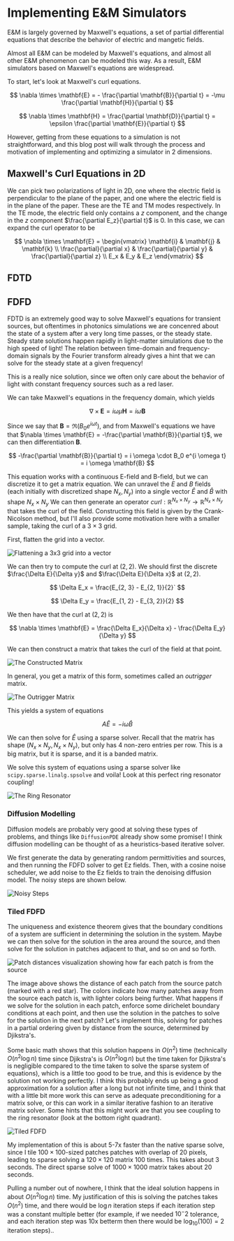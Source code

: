 # Implementing E&M Simulators

E&M is largely governed by Maxwell's equations, a set of partial differential equations that describe the behavior of electric and mangetic fields.

Almost all E&M can be modeled by Maxwell's equations, and almost all other E&M phenomenon can be modeled this way. As a result, E&M simulators based on Maxwell's equations are widespread.

To start, let's look at Maxwell's curl equations.

$$
\nabla \times \mathbf{E} = - \frac{\partial \mathbf{B}}{\partial t} = -\mu \frac{\partial \mathbf{H}}{\partial t}
$$

$$
\nabla \times \mathbf{H} = \frac{\partial \mathbf{D}}{\partial t} = \epsilon \frac{\partial \mathbf{E}}{\partial t}
$$

However, getting from these equations to a simulation is not straightforward, and this blog post will walk through the process and motivation of implementing and optimizing a simulator in 2 dimensions. 

## Maxwell's Curl Equations in 2D

We can pick two polarizations of light in 2D, one where the electric field is perpendicular to the plane of the paper, and one where the electric field is in the plane of the paper. These are the TE and TM modes respectively. In the TE mode, the electric field only contains a $z$ component, and the change in the $z$ component $\frac{\partial E_z}{\partial t}$ is 0. In this case, we can expand the curl operator to be

$$
\nabla \times \mathbf{E} = \begin{vmatrix}
\mathbf{i} & \mathbf{j} & \mathbf{k} \\
\frac{\partial}{\partial x} & \frac{\partial}{\partial y} & \frac{\partial}{\partial z} \\
E_x & E_y & E_z
\end{vmatrix}
$$

## FDTD

## FDFD

FDTD is an extremely good way to solve Maxwell's equations for transient sources, but oftentimes in photonics simulations we are concenred about the state of a system after a very long time passes, or the steady state. Steady state solutions happen rapidly in light-matter simulations due to the high speed of light! The relation between time-domain and frequency-domain signals by the Fourier transform already gives a hint that we can solve for the steady state at a given frequency!

This is a really nice solution, since we often only care about the behavior of light with constant frequency sources such as a red laser. 

We can take Maxwell's equations in the frequency domain, which yields 

$$
\nabla \times \mathbf{E} = i \omega \mu \mathbf{H} = i \omega \mathbf{B}
$$

Since we say that $\mathbf{B} = \Re(B_0 e^{i \omega t})$, and from Maxwell's equations we have that $\nabla \times \mathbf{E} = -\frac{\partial \mathbf{B}}{\partial t}$, we can then differentiation $\mathbf{B}$.

$$
-\frac{\partial \mathbf{B}}{\partial t} = i \omega \cdot B_0 e^{i \omega t} = i \omega \mathbf{B}
$$

This equation works with a continuous E-field and B-field, but we can discretize it to get a matrix equation. We can unravel the $E$ and $B$ fields (each initially with discretized shape $N_x, N_y$) into a single vector $\hat{E}$ and $\hat{B}$ with shape $N_x \times N_y$ We can then generate an operator $curl: \mathbb{R}^{N_x \times N_y} \to \mathbb{R}^{N_x \times N_y}$ that takes the curl of the field. Constructing this field is given by the Crank-Nicolson method, but I'll also provide some motivation here with a smaller sample, taking the curl of a $3 \times 3$ grid. 

First, flatten the grid into a vector.


![Flattening a 3x3 grid into a vector](assets/flatten.png)

We can then try to compute the curl at $(2, 2)$. We should first the discrete $\frac{\Delta E}{\Delta y}$ and $\frac{\Delta E}{\Delta x}$ at $(2, 2)$.

$$
\Delta E_x = \frac{E_{2, 3} - E_{2, 1}}{2}`
$$

$$
\Delta E_y = \frac{E_{1, 2} - E_{3, 2}}{2}
$$

We then have that the curl at $(2, 2)$ is

$$
\nabla \times \mathbf{E} = \frac{\Delta E_x}{\Delta x} - \frac{\Delta E_y}{\Delta y}
$$

We can then construct a matrix that takes the curl of the field at that point.

![The Constructed Matrix](assets/constructed_matrix.png)

In general, you get a matrix of this form, sometimes called an *outrigger* matrix. 

![The Outrigger Matrix](assets/outrigger.png)

This yields a system of equations

$$
A \hat{E} = -i \omega \hat{B}
$$

We can then solve for $\hat{E}$ using a sparse solver. Recall that the matrix has shape $(N_x \times N_y, N_x \times N_y)$, but only has $4$ non-zero entries per row. This is a big matrix, but it is sparse, and it is a banded matrix. 

We solve this system of equations using a sparse solver like `scipy.sparse.linalg.spsolve` and voila! Look at this perfect ring resonator coupling!

![The Ring Resonator](assets/ring_resonator.png)


### Diffusion Modelling

Diffusion models are probably very good at solving these types of problems, and things like `DiffusionPDE` already show some promise! I think diffusion modelling can be thought of as a heuristics-based iterative solver. 

We first generate the data by generating random permittivities and sources, and then running the FDFD solver to get Ez fields. Then, with a cosine noise scheduler, we add noise to the Ez fields to train the denoising diffusion model. The noisy steps are shown below.

![Noisy Steps](assets/diffusion_data.png)

### Tiled FDFD

The uniqueness and existence theorem gives that the boundary conditions of a system are sufficient in determining the solution in the system. Maybe we can then solve for the solution in the area around the source, and then solve for the solution in patches adjacent to that, and so on and so forth. 

![Patch distances visualization showing how far each patch is from the source](assets/patch_distances.png)

The image above shows the distance of each patch from the source patch (marked with a red star). The colors indicate how many patches away from the source each patch is, with lighter colors being further. What happens if we solve for the solution in each patch, enforce some dirichelet boundary conditions at each point, and then use the solution in the patches to solve for the solution in the next patch? Let's implement this, solving for patches in a partial ordering given by distance from the source, determined by Djikstra's. 

Some basic math shows that this solution happens in $O(n^2)$ time (technically $O(n^2 \log n)$ time since Djikstra's is $O(n^2 \log n)$ but the time taken for Djikstra's is negligible compared to the time taken to solve the sparse system of equations), which is a little too good to be true, and this is evidence by the solution not working perfectly. I think this probably ends up being a good approximation for a solution after a long but not infinite time, and I think that with a little bit more work this can serve as adequate preconditioning for a matrix solve, or this can work in a similar iterative fashion to an iterative matrix solver. Some hints that this might work are that you see coupling to the ring resonator (look at the bottom right quadrant).

![Tiled FDFD](assets/Ez_tiled.png)

My implementation of this is about 5-7x faster than the native sparse solve, since I tile $100 \times 100$-sized patches patches with overlap of $20$ pixels, leading to sparse solving a $120 \times 120$ matrix $100$ times. This takes about 3 seconds. The direct sparse solve of $1000 \times 1000$ matrix takes about 20 seconds.

Pulling a number out of nowhere, I think that the ideal solution happens in about $O(n^2 \log n)$ time. My justification of this is solving the patches takes $O(n^2)$ time, and there would be $\log n$ iteration steps if each iteration step was a constant multiple better (for example, if we needed $10^-2$ tolerance, and each iteration step was $10$x betterm then there would be $\log_{10} (100) = 2$ iteration steps)..


